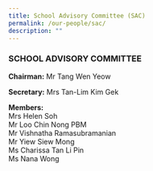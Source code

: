 ```yaml
---
title: School Advisory Committee (SAC)
permalink: /our-people/sac/
description: ""
---
```

### SCHOOL ADVISORY COMMITTEE

**Chairman:** Mr Tang Wen Yeow  

**Secretary:** Mrs Tan-Lim Kim Gek

**Members:** <br>
Mrs Helen Soh <br>
Mr Loo Chin Nong PBM <br>
Mr Vishnatha Ramasubramanian<br>
Mr Yiew Siew Mong<br>
Ms Charissa Tan Li Pin<br>
Ms Nana Wong